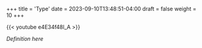 +++
title = 'Type'
date = 2023-09-10T13:48:51-04:00
draft = false
weight = 10
+++

{{< youtube e4E34f48I_A >}}

*Definition here*